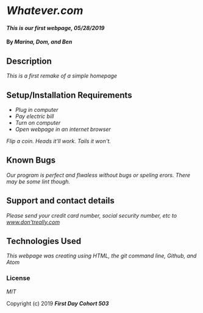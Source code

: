 # _Whatever.com_

#### _This is our first webpage, 05/28/2019_

#### By _**Marina, Dom, and Ben**_

## Description

_This is a first remake of a simple homepage_

## Setup/Installation Requirements

* _Plug in computer_
* _Pay electric bill_
* _Turn on computer_
* _Open webpage in an internet browser_

_Flip a coin. Heads it'll work. Tails it won't._

## Known Bugs

_Our program is perfect and flwaless without bugs or speling erors. There may be some lint though._

## Support and contact details

_Please send your credit card number, social security number, etc to www.don'treally.com_

## Technologies Used

_This webpage was creating using HTML, the git command line, Github, and Atom_

### License

*MIT*

Copyright (c) 2019 **_First Day Cohort 503_**
